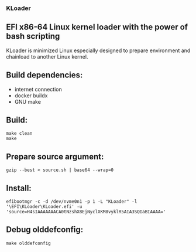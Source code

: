 ### KLoader

## EFI x86-64 Linux kernel loader with the power of bash scripting

KLoader is minimized Linux especially designed to prepare environment and chainload to another Linux kernel.

## Build dependencies:

- internet connection
- docker buildx
- GNU make

## Build:

```
make clean
make
```

## Prepare source argument:

```
gzip --best < source.sh | base64 --wrap=0
```

## Install:

```
efibootmgr -c -d /dev/nvme0n1 -p 1 -L "KLoader" -l '\EFI\KLoader\KLoader.efi' -u 'source=H4sIAAAAAAACA0tNzshX8EjNyclXKM8vyklR5AIA3SQIaBIAAAA='
```

## Debug olddefconfig:
```
make olddefconfig
```
